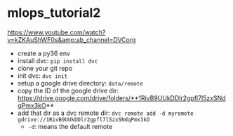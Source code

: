 # mlops_tutorial2
https://www.youtube.com/watch?v=kZKAuShWF0s&amp;ab_channel=DVCorg


* create a py36 env
* install dvc: `pip install dvc`
* clone your git repo
* init dvc: `dvc init`
* setup a google drive directory: `data/remote`
* copy the ID of the google drive dir: https://drive.google.com/drive/folders/**1RivB9UUkDDlr2gpfl7l5zxSNdqPmx3kO** 
* add that dir as a dvc remote dir: `dvc remote add -d myremote gdrive://1RivB9UUkDDlr2gpfl7l5zxSNdqPmx3kO`
  * `-d`: means the default remote